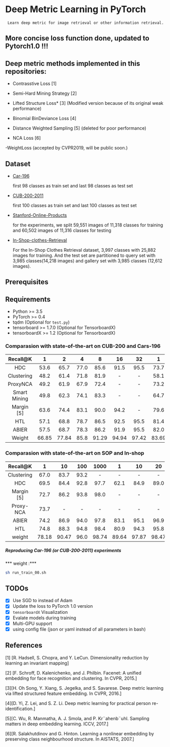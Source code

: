 # Deep Metric Learning in PyTorch
 
     Learn deep metric for image retrieval or other information retrieval.

## More concise loss function done, updated to  Pytorch1.0 !!!
           
## Deep metric methods implemented in this repositories:

- Contrasstive Loss [1]

- Semi-Hard Mining Strategy [2] 

- Lifted Structure Loss* [3] (Modified version because of its original weak performance) 

- Binomial BinDeviance Loss [4]

- Distance Weighted Sampling [5] (deleted for poor performance) 

- NCA Loss [6]
 
 -WeightLoss  (accepted by CVPR2019, will be public soon.)
 

## Dataset
- [Car-196](http://ai.stanford.edu/~jkrause/cars/car_devkit.tgz)

   first 98 classes as train set and last 98 classes as test set

- [CUB-200-2011](http://www.vision.caltech.edu/visipedia-data/CUB-200/images.tgz)

  first 100 classes as train set and last 100 classes as test set

- [Stanford-Online-Products](ftp://cs.stanford.edu/cs/cvgl/Stanford_Online_Products.zip)
  
  for the experiments, we split 59,551 images of 11,318 classes for training and 60,502 images of 11,316 classes for testing

- [In-Shop-clothes-Retrieval](ftp://cs.stanford.edu/cs/cvgl/Stanford_Online_Products.zip)
  
    For the In-Shop Clothes Retrieval dataset, 3,997 classes with 25,882 images for training.
    And the test set are partitioned to query set with 3,985 classes(14,218 images) and gallery set with 3,985 classes (12,612 images).


## Prerequisites


## Requirements
* Python >= 3.5
* PyTorch >= 0.4 
* tqdm (Optional for `test.py`)
* tensorboard >= 1.7.0 (Optional for TensorboardX)
* tensorboardX >= 1.2 (Optional for TensorboardX)
 
### Comparasion with state-of-the-art on CUB-200 and Cars-196

|Recall@K | 1 | 2 | 4 | 8 | 16 | 32 | 1 | 2 | 4 | 8 | 16 | 32|
 |:-:|:-:|:-:|:-:|:-:|:-:|:-:|:-:|:-:|:-:|:-:|:-:|:-:|
|HDC | 53.6 | 65.7 | 77.0 | 85.6 | 91.5 | 95.5 | 73.7 | 83.2 | 89.5 | 93.8 | 96.7 | 98.4|
|Clustering | 48.2 | 61.4 | 71.8 | 81.9 | - | - | 58.1 | 70.6 | 80.3 | 87.8 | - | -|
|ProxyNCA | 49.2 | 61.9 | 67.9 | 72.4 | - | - | 73.2 | 82.4 | 86.4 | 87.8 | - | -|
|Smart Mining | 49.8 | 62.3 | 74.1 | 83.3 | - | - | 64.7 | 76.2 | 84.2 | 90.2 | - | -|
|Margin [5] | 63.6| 74.4| 83.1| 90.0| 94.2 | - | 79.6| 86.5| 91.9| 95.1| 97.3 | - |
|HTL | 57.1| 68.8| 78.7| 86.5| 92.5| 95.5 | 81.4| 88.0| 92.7| 95.7| 97.4| 99.0 |
|ABIER |57.5 |68.7 |78.3 |86.2 |91.9 |95.5 |82.0 |89.0 |93.2 |96.1 |97.8 |98.7|
|Weight|  66.85|  77.84|  85.8|   91.29 |  94.94 |  97.42 |  83.69| 90.27 |  94.53|  97.16 |  98.65 |  99.36|

###  Comparasion with state-of-the-art on SOP and In-shop 

|Recall@K | 1 | 10 | 100 | 1000 | 1 | 10 | 20 | 30 | 40 | 50|
 |:-:|:-:|:-:|:-:|:-:|:-:|:-:|:-:|:-:|:-:|:-:|
|Clustering | 67.0 | 83.7 | 93.2 | - | -| -| -| -| - | -|
|HDC | 69.5 | 84.4 | 92.8 | 97.7 | 62.1 | 84.9 | 89.0 | 91.2 | 92.3 | 93.1|
|Margin [5] | 72.7 | 86.2 | 93.8 | 98.0 | -| -| - | -| -| -|
|Proxy-NCA | 73.7 | - | - | - | -| -| - | - | -| -|
|ABIER | 74.2 | 86.9 | 94.0 | 97.8 | 83.1 | 95.1 | 96.9 | 97.5 | 97.8 | 98.0|
|HTL | 74.8| 88.3| 94.8| 98.4 | 80.9| 94.3| 95.8| 97.2| 97.4| 97.8 ||
| weight|  78.18|  90.47|  96.0|  98.74 |89.64 |97.87|98.47|98.84 |99.05 |99.20|


##### Reproducing Car-196 (or CUB-200-2011) experiments 
*** weight :***

```bash
sh run_train_00.sh
```

## TODOs
 
- [x] Use SGD to instead of Adam 
- [x] Update the loss to PyTorch 1.0 version
- [x] `tensorboardX` Visualization
- [x] Evalate models during training
- [x] Multi-GPU support
- [x] using config file (json or yaml instead of all parameters in bash)

## References

[1] [R. Hadsell, S. Chopra, and Y. LeCun. Dimensionality reduction
by learning an invariant mapping]

[2] [F. Schroff, D. Kalenichenko, and J. Philbin. Facenet: A unified
embedding for face recognition and clustering. In CVPR,
2015.] 

[3][H. Oh Song, Y. Xiang, S. Jegelka, and S. Savarese. Deep
metric learning via lifted structured feature embedding. In
CVPR, 2016.]

[4][D. Yi, Z. Lei, and S. Z. Li. Deep metric learning for practical
person re-identification.]

[5][C. Wu, R. Manmatha, A. J. Smola, and P. Kr¨ahenb¨uhl. Sampling
matters in deep embedding learning. ICCV, 2017.]

[6][R. Salakhutdinov and G. Hinton. Learning a nonlinear embedding
by preserving class neighbourhood structure. In
AISTATS, 2007.]
